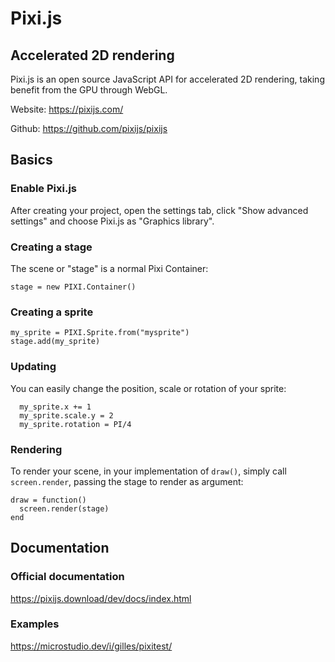 # Pixi.js
## Accelerated 2D rendering

Pixi.js is an open source JavaScript API for accelerated 2D rendering, taking benefit from the GPU through WebGL.

Website: https://pixijs.com/

Github: https://github.com/pixijs/pixijs

## Basics

### Enable Pixi.js

After creating your project, open the settings tab, click "Show advanced settings" and choose Pixi.js as "Graphics library".

### Creating a stage

The scene or "stage" is a normal Pixi Container:

```
stage = new PIXI.Container()
```

### Creating a sprite

```
my_sprite = PIXI.Sprite.from("mysprite")
stage.add(my_sprite)
```

### Updating

You can easily change the position, scale or rotation of your sprite:

```
  my_sprite.x += 1
  my_sprite.scale.y = 2
  my_sprite.rotation = PI/4
```

### Rendering

To render your scene, in your implementation of `draw()`, simply call `screen.render`, passing the stage to render as argument:

```
draw = function()
  screen.render(stage)
end
```

## Documentation

### Official documentation

https://pixijs.download/dev/docs/index.html

### Examples

https://microstudio.dev/i/gilles/pixitest/
